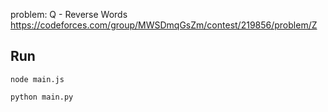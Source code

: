 problem: 
Q - Reverse Words	
https://codeforces.com/group/MWSDmqGsZm/contest/219856/problem/Z

## Run

```
node main.js
```

```
python main.py
```
